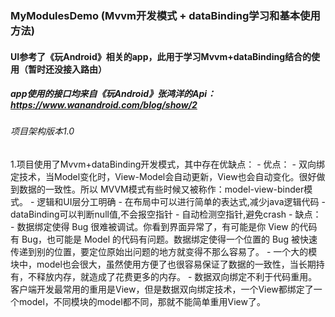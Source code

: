 ### MyModulesDemo (Mvvm开发模式 + dataBinding学习和基本使用方法)
#### UI参考了《玩Android》相关的app，此用于学习Mvvm+dataBinding结合的使用（暂时还没接入路由）
##### app使用的接口均来自《玩Android》张鸿洋的Api：https://www.wanandroid.com/blog/show/2
###### 项目架构版本1.0

1.项目使用了Mvvm+dataBinding开发模式，其中存在优缺点：
       - 优点：
          - 双向绑定技术，当Model变化时，View-Model会自动更新，View也会自动变化。很好做到数据的一致性。所以 MVVM模式有些时候又被称作：model-view-binder模式。
          - 逻辑和UI层分工明确
          - 在布局中可以进行简单的表达式,减少java逻辑代码
          - dataBinding可以判断null值,不会报空指针
          - 自动检测空指针,避免crash
       - 缺点：
          - 数据绑定使得 Bug 很难被调试。你看到界面异常了，有可能是你 View 的代码有 Bug，也可能是 Model 的代码有问题。数据绑定使得一个位置的 Bug 被快速传递到别的位置，要定位原始出问题的地方就变得不那么容易了。
          - 一个大的模块中，model也会很大，虽然使用方便了也很容易保证了数据的一致性，当长期持有，不释放内存，就造成了花费更多的内存。
          - 数据双向绑定不利于代码重用。客户端开发最常用的重用是View，但是数据双向绑定技术，一个View都绑定了一个model，不同模块的model都不同，那就不能简单重用View了。